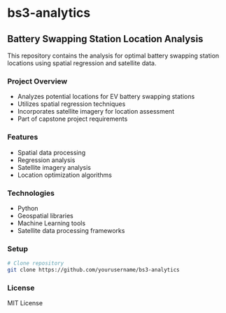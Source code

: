 # bs3-analytics

## Battery Swapping Station Location Analysis

This repository contains the analysis for optimal battery swapping station locations using spatial regression and satellite data.

### Project Overview
- Analyzes potential locations for EV battery swapping stations
- Utilizes spatial regression techniques
- Incorporates satellite imagery for location assessment
- Part of capstone project requirements

### Features
- Spatial data processing
- Regression analysis
- Satellite imagery analysis
- Location optimization algorithms

### Technologies
- Python
- Geospatial libraries
- Machine Learning tools
- Satellite data processing frameworks

### Setup
```bash
# Clone repository
git clone https://github.com/yourusername/bs3-analytics
```

### License
MIT License